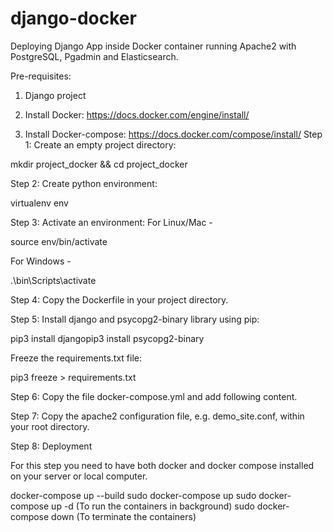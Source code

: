 # django-docker

Deploying Django App inside Docker container running Apache2 with PostgreSQL, Pgadmin and Elasticsearch.

Pre-requisites:

1. Django project

2. Install Docker: https://docs.docker.com/engine/install/

3. Install Docker-compose: https://docs.docker.com/compose/install/
Step 1: Create an empty project directory:

mkdir project_docker && cd project_docker

Step 2: Create python environment:

virtualenv env

Step 3: Activate an environment:
For Linux/Mac -

source env/bin/activate

For Windows -

.\bin\Scripts\activate

Step 4: Copy the Dockerfile in your project directory.

Step 5: Install django and psycopg2-binary library using pip:

pip3 install djangopip3 install psycopg2-binary

Freeze the requirements.txt file:

pip3 freeze > requirements.txt

Step 6: Copy the file docker-compose.yml and add following content.

Step 7: Copy the apache2 configuration file, e.g. demo_site.conf, within your root directory.

Step 8: Deployment

For this step you need to have both docker and docker compose installed on your server or local computer.

docker-compose up --build
sudo docker-compose up
sudo docker-compose up -d (To run the containers in background)
sudo docker-compose down (To terminate the containers)
